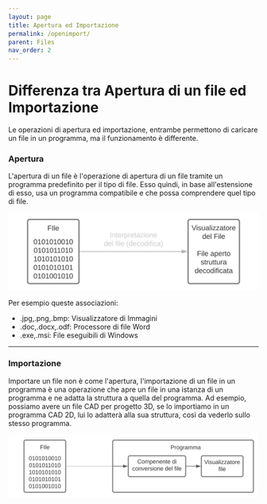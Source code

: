 ```yaml
---
layout: page
title: Apertura ed Importazione
permalink: /openimport/
parent: Files
nav_order: 2
---
```


# Differenza tra Apertura di un file ed Importazione

Le operazioni di apertura ed importazione, entrambe permettono di caricare un file in un programma, ma il funzionamento è differente.


### Apertura

L'apertura di un file è l'operazione di apertura di un file tramite un programma predefinito per il tipo di file. Esso quindi, in base
all'estensione di esso, usa un programma compatibile e che possa comprendere quel tipo di file.

![open](/assets/images/file_open.svg)

Per esempio queste associazioni:
* .jpg,.png,.bmp: Visualizzatore di Immagini
* .doc,.docx,.odf: Processore di file Word
* .exe,.msi: File eseguibili di Windows

---

### Importazione

Importare un file non è come l'apertura, l'importazione di un file in un programma è una operazione che apre un file in una istanza di
un programma e ne adatta la struttura a quella del programma. Ad esempio, possiamo avere un file CAD per progetto 3D, se lo importiamo
in un programma CAD 2D, lui lo adatterà alla sua struttura, così da vederlo sullo stesso programma.

![import](/assets/images/file_import.svg)
